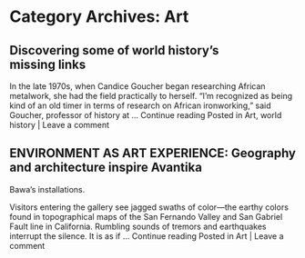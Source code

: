 # Category Archives: Art

## Discovering some of world history’s missing links

In the late 1970s, when Candice Goucher began researching African metalwork, she
had the field practically to herself. “I’m recognized as being kind of an old
timer in terms of research on African ironworking,” said Goucher, professor of
history at … Continue reading
Posted in Art, world history | Leave a comment
## ENVIRONMENT AS ART EXPERIENCE: Geography and architecture inspire Avantika
Bawa’s installations.

Visitors entering the gallery see jagged swaths of color—the earthy colors found
in topographical maps of the San Fernando Valley and San Gabriel Fault line in California.
Rumbling sounds of tremors and earthquakes interrupt the silence. It is as if …
Continue reading
Posted in Art | Leave a comment
